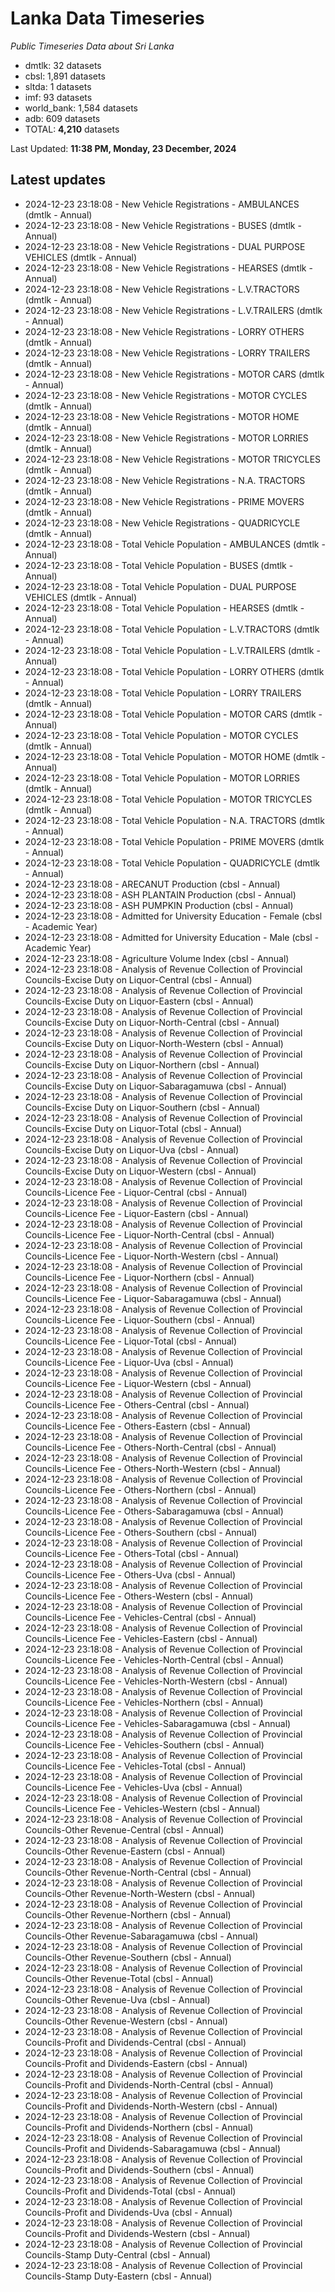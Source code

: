 # Lanka Data Timeseries
*Public Timeseries Data about Sri Lanka*

* dmtlk: 32 datasets
* cbsl: 1,891 datasets
* sltda: 1 datasets
* imf: 93 datasets
* world_bank: 1,584 datasets
* adb: 609 datasets
* TOTAL: **4,210** datasets

Last Updated: **11:38 PM, Monday, 23 December, 2024**

## Latest updates

* 2024-12-23 23:18:08 - New Vehicle Registrations - AMBULANCES (dmtlk - Annual)
* 2024-12-23 23:18:08 - New Vehicle Registrations - BUSES (dmtlk - Annual)
* 2024-12-23 23:18:08 - New Vehicle Registrations - DUAL PURPOSE VEHICLES (dmtlk - Annual)
* 2024-12-23 23:18:08 - New Vehicle Registrations - HEARSES (dmtlk - Annual)
* 2024-12-23 23:18:08 - New Vehicle Registrations - L.V.TRACTORS (dmtlk - Annual)
* 2024-12-23 23:18:08 - New Vehicle Registrations - L.V.TRAILERS (dmtlk - Annual)
* 2024-12-23 23:18:08 - New Vehicle Registrations - LORRY OTHERS (dmtlk - Annual)
* 2024-12-23 23:18:08 - New Vehicle Registrations - LORRY TRAILERS (dmtlk - Annual)
* 2024-12-23 23:18:08 - New Vehicle Registrations - MOTOR CARS (dmtlk - Annual)
* 2024-12-23 23:18:08 - New Vehicle Registrations - MOTOR CYCLES (dmtlk - Annual)
* 2024-12-23 23:18:08 - New Vehicle Registrations - MOTOR HOME (dmtlk - Annual)
* 2024-12-23 23:18:08 - New Vehicle Registrations - MOTOR LORRIES (dmtlk - Annual)
* 2024-12-23 23:18:08 - New Vehicle Registrations - MOTOR TRICYCLES (dmtlk - Annual)
* 2024-12-23 23:18:08 - New Vehicle Registrations - N.A. TRACTORS (dmtlk - Annual)
* 2024-12-23 23:18:08 - New Vehicle Registrations - PRIME MOVERS (dmtlk - Annual)
* 2024-12-23 23:18:08 - New Vehicle Registrations - QUADRICYCLE (dmtlk - Annual)
* 2024-12-23 23:18:08 - Total Vehicle Population - AMBULANCES (dmtlk - Annual)
* 2024-12-23 23:18:08 - Total Vehicle Population - BUSES (dmtlk - Annual)
* 2024-12-23 23:18:08 - Total Vehicle Population - DUAL PURPOSE VEHICLES (dmtlk - Annual)
* 2024-12-23 23:18:08 - Total Vehicle Population - HEARSES (dmtlk - Annual)
* 2024-12-23 23:18:08 - Total Vehicle Population - L.V.TRACTORS (dmtlk - Annual)
* 2024-12-23 23:18:08 - Total Vehicle Population - L.V.TRAILERS (dmtlk - Annual)
* 2024-12-23 23:18:08 - Total Vehicle Population - LORRY OTHERS (dmtlk - Annual)
* 2024-12-23 23:18:08 - Total Vehicle Population - LORRY TRAILERS (dmtlk - Annual)
* 2024-12-23 23:18:08 - Total Vehicle Population - MOTOR CARS (dmtlk - Annual)
* 2024-12-23 23:18:08 - Total Vehicle Population - MOTOR CYCLES (dmtlk - Annual)
* 2024-12-23 23:18:08 - Total Vehicle Population - MOTOR HOME (dmtlk - Annual)
* 2024-12-23 23:18:08 - Total Vehicle Population - MOTOR LORRIES (dmtlk - Annual)
* 2024-12-23 23:18:08 - Total Vehicle Population - MOTOR TRICYCLES (dmtlk - Annual)
* 2024-12-23 23:18:08 - Total Vehicle Population - N.A. TRACTORS (dmtlk - Annual)
* 2024-12-23 23:18:08 - Total Vehicle Population - PRIME MOVERS (dmtlk - Annual)
* 2024-12-23 23:18:08 - Total Vehicle Population - QUADRICYCLE (dmtlk - Annual)
* 2024-12-23 23:18:08 - ARECANUT Production (cbsl - Annual)
* 2024-12-23 23:18:08 - ASH PLANTAIN Production (cbsl - Annual)
* 2024-12-23 23:18:08 - ASH PUMPKIN Production (cbsl - Annual)
* 2024-12-23 23:18:08 - Admitted for University Education - Female (cbsl - Academic Year)
* 2024-12-23 23:18:08 - Admitted for University Education - Male (cbsl - Academic Year)
* 2024-12-23 23:18:08 - Agriculture Volume Index (cbsl - Annual)
* 2024-12-23 23:18:08 - Analysis of Revenue Collection of Provincial Councils-Excise Duty on Liquor-Central (cbsl - Annual)
* 2024-12-23 23:18:08 - Analysis of Revenue Collection of Provincial Councils-Excise Duty on Liquor-Eastern (cbsl - Annual)
* 2024-12-23 23:18:08 - Analysis of Revenue Collection of Provincial Councils-Excise Duty on Liquor-North-Central (cbsl - Annual)
* 2024-12-23 23:18:08 - Analysis of Revenue Collection of Provincial Councils-Excise Duty on Liquor-North-Western (cbsl - Annual)
* 2024-12-23 23:18:08 - Analysis of Revenue Collection of Provincial Councils-Excise Duty on Liquor-Northern (cbsl - Annual)
* 2024-12-23 23:18:08 - Analysis of Revenue Collection of Provincial Councils-Excise Duty on Liquor-Sabaragamuwa (cbsl - Annual)
* 2024-12-23 23:18:08 - Analysis of Revenue Collection of Provincial Councils-Excise Duty on Liquor-Southern (cbsl - Annual)
* 2024-12-23 23:18:08 - Analysis of Revenue Collection of Provincial Councils-Excise Duty on Liquor-Total (cbsl - Annual)
* 2024-12-23 23:18:08 - Analysis of Revenue Collection of Provincial Councils-Excise Duty on Liquor-Uva (cbsl - Annual)
* 2024-12-23 23:18:08 - Analysis of Revenue Collection of Provincial Councils-Excise Duty on Liquor-Western (cbsl - Annual)
* 2024-12-23 23:18:08 - Analysis of Revenue Collection of Provincial Councils-Licence Fee - Liquor-Central (cbsl - Annual)
* 2024-12-23 23:18:08 - Analysis of Revenue Collection of Provincial Councils-Licence Fee - Liquor-Eastern (cbsl - Annual)
* 2024-12-23 23:18:08 - Analysis of Revenue Collection of Provincial Councils-Licence Fee - Liquor-North-Central (cbsl - Annual)
* 2024-12-23 23:18:08 - Analysis of Revenue Collection of Provincial Councils-Licence Fee - Liquor-North-Western (cbsl - Annual)
* 2024-12-23 23:18:08 - Analysis of Revenue Collection of Provincial Councils-Licence Fee - Liquor-Northern (cbsl - Annual)
* 2024-12-23 23:18:08 - Analysis of Revenue Collection of Provincial Councils-Licence Fee - Liquor-Sabaragamuwa (cbsl - Annual)
* 2024-12-23 23:18:08 - Analysis of Revenue Collection of Provincial Councils-Licence Fee - Liquor-Southern (cbsl - Annual)
* 2024-12-23 23:18:08 - Analysis of Revenue Collection of Provincial Councils-Licence Fee - Liquor-Total (cbsl - Annual)
* 2024-12-23 23:18:08 - Analysis of Revenue Collection of Provincial Councils-Licence Fee - Liquor-Uva (cbsl - Annual)
* 2024-12-23 23:18:08 - Analysis of Revenue Collection of Provincial Councils-Licence Fee - Liquor-Western (cbsl - Annual)
* 2024-12-23 23:18:08 - Analysis of Revenue Collection of Provincial Councils-Licence Fee - Others-Central (cbsl - Annual)
* 2024-12-23 23:18:08 - Analysis of Revenue Collection of Provincial Councils-Licence Fee - Others-Eastern (cbsl - Annual)
* 2024-12-23 23:18:08 - Analysis of Revenue Collection of Provincial Councils-Licence Fee - Others-North-Central (cbsl - Annual)
* 2024-12-23 23:18:08 - Analysis of Revenue Collection of Provincial Councils-Licence Fee - Others-North-Western (cbsl - Annual)
* 2024-12-23 23:18:08 - Analysis of Revenue Collection of Provincial Councils-Licence Fee - Others-Northern (cbsl - Annual)
* 2024-12-23 23:18:08 - Analysis of Revenue Collection of Provincial Councils-Licence Fee - Others-Sabaragamuwa (cbsl - Annual)
* 2024-12-23 23:18:08 - Analysis of Revenue Collection of Provincial Councils-Licence Fee - Others-Southern (cbsl - Annual)
* 2024-12-23 23:18:08 - Analysis of Revenue Collection of Provincial Councils-Licence Fee - Others-Total (cbsl - Annual)
* 2024-12-23 23:18:08 - Analysis of Revenue Collection of Provincial Councils-Licence Fee - Others-Uva (cbsl - Annual)
* 2024-12-23 23:18:08 - Analysis of Revenue Collection of Provincial Councils-Licence Fee - Others-Western (cbsl - Annual)
* 2024-12-23 23:18:08 - Analysis of Revenue Collection of Provincial Councils-Licence Fee - Vehicles-Central (cbsl - Annual)
* 2024-12-23 23:18:08 - Analysis of Revenue Collection of Provincial Councils-Licence Fee - Vehicles-Eastern (cbsl - Annual)
* 2024-12-23 23:18:08 - Analysis of Revenue Collection of Provincial Councils-Licence Fee - Vehicles-North-Central (cbsl - Annual)
* 2024-12-23 23:18:08 - Analysis of Revenue Collection of Provincial Councils-Licence Fee - Vehicles-North-Western (cbsl - Annual)
* 2024-12-23 23:18:08 - Analysis of Revenue Collection of Provincial Councils-Licence Fee - Vehicles-Northern (cbsl - Annual)
* 2024-12-23 23:18:08 - Analysis of Revenue Collection of Provincial Councils-Licence Fee - Vehicles-Sabaragamuwa (cbsl - Annual)
* 2024-12-23 23:18:08 - Analysis of Revenue Collection of Provincial Councils-Licence Fee - Vehicles-Southern (cbsl - Annual)
* 2024-12-23 23:18:08 - Analysis of Revenue Collection of Provincial Councils-Licence Fee - Vehicles-Total (cbsl - Annual)
* 2024-12-23 23:18:08 - Analysis of Revenue Collection of Provincial Councils-Licence Fee - Vehicles-Uva (cbsl - Annual)
* 2024-12-23 23:18:08 - Analysis of Revenue Collection of Provincial Councils-Licence Fee - Vehicles-Western (cbsl - Annual)
* 2024-12-23 23:18:08 - Analysis of Revenue Collection of Provincial Councils-Other Revenue-Central (cbsl - Annual)
* 2024-12-23 23:18:08 - Analysis of Revenue Collection of Provincial Councils-Other Revenue-Eastern (cbsl - Annual)
* 2024-12-23 23:18:08 - Analysis of Revenue Collection of Provincial Councils-Other Revenue-North-Central (cbsl - Annual)
* 2024-12-23 23:18:08 - Analysis of Revenue Collection of Provincial Councils-Other Revenue-North-Western (cbsl - Annual)
* 2024-12-23 23:18:08 - Analysis of Revenue Collection of Provincial Councils-Other Revenue-Northern (cbsl - Annual)
* 2024-12-23 23:18:08 - Analysis of Revenue Collection of Provincial Councils-Other Revenue-Sabaragamuwa (cbsl - Annual)
* 2024-12-23 23:18:08 - Analysis of Revenue Collection of Provincial Councils-Other Revenue-Southern (cbsl - Annual)
* 2024-12-23 23:18:08 - Analysis of Revenue Collection of Provincial Councils-Other Revenue-Total (cbsl - Annual)
* 2024-12-23 23:18:08 - Analysis of Revenue Collection of Provincial Councils-Other Revenue-Uva (cbsl - Annual)
* 2024-12-23 23:18:08 - Analysis of Revenue Collection of Provincial Councils-Other Revenue-Western (cbsl - Annual)
* 2024-12-23 23:18:08 - Analysis of Revenue Collection of Provincial Councils-Profit and Dividends-Central (cbsl - Annual)
* 2024-12-23 23:18:08 - Analysis of Revenue Collection of Provincial Councils-Profit and Dividends-Eastern (cbsl - Annual)
* 2024-12-23 23:18:08 - Analysis of Revenue Collection of Provincial Councils-Profit and Dividends-North-Central (cbsl - Annual)
* 2024-12-23 23:18:08 - Analysis of Revenue Collection of Provincial Councils-Profit and Dividends-North-Western (cbsl - Annual)
* 2024-12-23 23:18:08 - Analysis of Revenue Collection of Provincial Councils-Profit and Dividends-Northern (cbsl - Annual)
* 2024-12-23 23:18:08 - Analysis of Revenue Collection of Provincial Councils-Profit and Dividends-Sabaragamuwa (cbsl - Annual)
* 2024-12-23 23:18:08 - Analysis of Revenue Collection of Provincial Councils-Profit and Dividends-Southern (cbsl - Annual)
* 2024-12-23 23:18:08 - Analysis of Revenue Collection of Provincial Councils-Profit and Dividends-Total (cbsl - Annual)
* 2024-12-23 23:18:08 - Analysis of Revenue Collection of Provincial Councils-Profit and Dividends-Uva (cbsl - Annual)
* 2024-12-23 23:18:08 - Analysis of Revenue Collection of Provincial Councils-Profit and Dividends-Western (cbsl - Annual)
* 2024-12-23 23:18:08 - Analysis of Revenue Collection of Provincial Councils-Stamp Duty-Central (cbsl - Annual)
* 2024-12-23 23:18:08 - Analysis of Revenue Collection of Provincial Councils-Stamp Duty-Eastern (cbsl - Annual)
